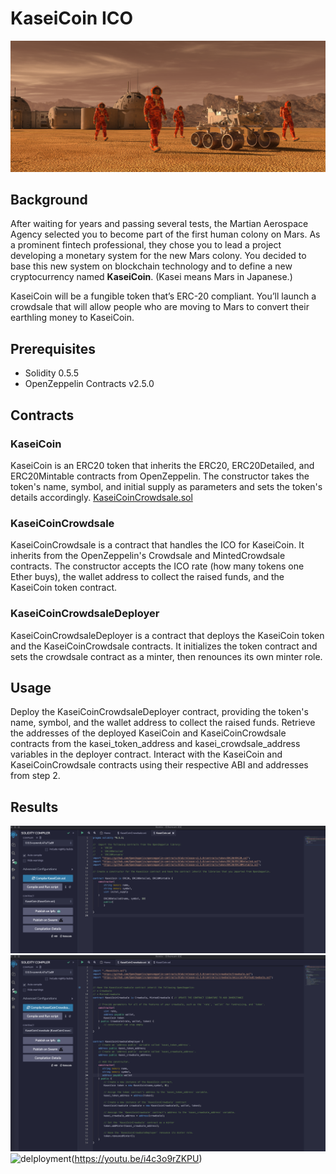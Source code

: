 # KaseiCoin ICO

![alt=""](Images/application-image.png)

## Background

After waiting for years and passing several tests, the Martian Aerospace Agency selected you to become part of the first human colony on Mars. As a prominent fintech professional, they chose you to lead a project developing a monetary system for the new Mars colony. You decided to base this new system on blockchain technology and to define a new cryptocurrency named **KaseiCoin**. (Kasei means Mars in Japanese.)

KaseiCoin will be a fungible token that’s ERC-20 compliant. You’ll launch a crowdsale that will allow people who are moving to Mars to convert their earthling money to KaseiCoin.

## Prerequisites

- Solidity 0.5.5
- OpenZeppelin Contracts v2.5.0

## Contracts

### KaseiCoin
KaseiCoin is an ERC20 token that inherits the ERC20, ERC20Detailed, and ERC20Mintable contracts from OpenZeppelin. The constructor takes the token's name, symbol, and initial supply as parameters and sets the token's details accordingly.
[KaseiCoinCrowdsale.sol](./Starter_Code/KaseiCoinCrowdsale.com)

### KaseiCoinCrowdsale
KaseiCoinCrowdsale is a contract that handles the ICO for KaseiCoin. It inherits from the OpenZeppelin's Crowdsale and MintedCrowdsale contracts. The constructor accepts the ICO rate (how many tokens one Ether buys), the wallet address to collect the raised funds, and the KaseiCoin token contract.

### KaseiCoinCrowdsaleDeployer
KaseiCoinCrowdsaleDeployer is a contract that deploys the KaseiCoin token and the KaseiCoinCrowdsale contracts. It initializes the token contract and sets the crowdsale contract as a minter, then renounces its own minter role.

## Usage

Deploy the KaseiCoinCrowdsaleDeployer contract, providing the token's name, symbol, and the wallet address to collect the raised funds.
Retrieve the addresses of the deployed KaseiCoin and KaseiCoinCrowdsale contracts from the kasei_token_address and kasei_crowdsale_address variables in the deployer contract.
Interact with the KaseiCoin and KaseiCoinCrowdsale contracts using their respective ABI and addresses from step 2.

## Results

![complie1](Images/Evaluation_Results/Compile_KaseiCoin.png)
![Compile](Images/Evaluation_Results/Compile_KaseiCoinCrowdsale.png)
![delployment](https://img.youtube.com/vi/i4c3o9rZKPU/maxresdefault.jpg)(https://youtu.be/i4c3o9rZKPU)
